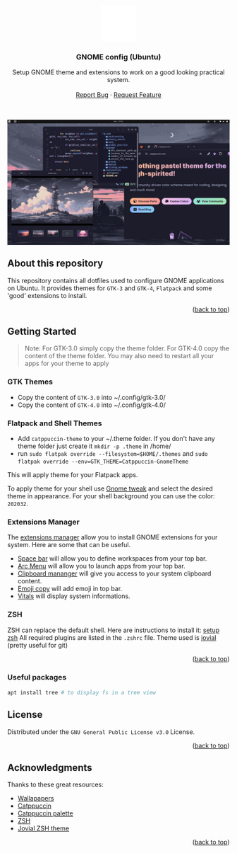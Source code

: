 <a name="readme-top">
</a> <br /> 
<div align="center"> 
    <a href="#"> 
        <img src="./assets/ubuntu.svg" alt="Logo" width="80" height="80"> 
    </a> 
    <h3 align="center">GNOME config (Ubuntu)</h3>
  <p align="center">
    Setup GNOME theme and extensions to work on a good looking practical system.
    <br />
    <br />
    <a href="https://github.com/pallandir/dotfiles/issues">Report Bug</a>
    ·
    <a href="https://github.com/pallandir/dotfiles/issues">Request Feature</a>
  </p>
</div>
<br/>
<br/>
<img align="center" src="./assets/preview.jpg" alt="preview">

## About this repository

This repository contains all dotfiles used to configure GNOME applications on Ubuntu. 
It provides themes for `GTK-3` and `GTK-4`, `Flatpack` and some 'good' extensions to install.

<p align="right">(<a href="#readme-top">back to top</a>)</p>

<!-- GETTING STARTED -->

## Getting Started

> Note: For GTK-3.0 simply copy the theme folder. For GTK-4.0 copy the content of the theme folder.
You may also need to restart all your apps for your theme to apply

### GTK Themes

- Copy the content of `GTK-3.0` into ~/.config/gtk-3.0/ 
- Copy the content of `GTK-4.0` into ~/.config/gtk-4.0/

### Flatpack and Shell Themes

- Add `catppuccin-theme` to your ~/.theme folder. If you don't have any theme folder just create it `mkdir -p .theme` in /home/
- run `sudo flatpak override --filesystem=$HOME/.themes` and `sudo flatpak override --env=GTK_THEME=Catppuccin-GnomeTheme`

This will apply theme for your Flatpack apps. 

To apply theme for your shell use [Gnome tweak](https://docs.rockylinux.org/desktop/gnome/gnome-tweaks/) and select the desired theme in appearance. For your shell background you can use the color: `202032`. 

### Extensions Manager

The [extensions manager](https://github.com/mjakeman/extension-manager) allow you to install GNOME extensions for your system. Here are some that can be useful.

- [Space bar](https://github.com/christopher-l/space-bar) will allow you to define workspaces from your top bar.
- [Arc Menu](https://github.com/fishears/Arc-Menu) will allow you to launch apps from your top bar.
- [Clipboard mananger](https://github.com/Tudmotu/gnome-shell-extension-clipboard-indicator) will give you access to your system clipboard content.
- [Emoji copy](https://github.com/FelipeFTN/Emoji-Copy) will add emoji in top bar.
- [Vitals](https://github.com/corecoding/Vitals) will display system informations. 

### ZSH

ZSH can replace the default shell. 
Here are instructions to install it: [setup zsh](https://github.com/ohmyzsh/ohmyzsh/wiki/Installing-ZSH)
All required plugins are listed in the `.zshrc` file. 
Theme used is [jovial](https://github.com/zthxxx/jovial) (pretty useful for git)

<p align="right">(<a href="#readme-top">back to top</a>)</p>

### Useful packages

```sh
apt install tree # to display fs in a tree view
```

## License

Distributed under the `GNU General Public License v3.0` License.  

<p align="right">(<a href="#readme-top">back to top</a>)</p>


## Acknowledgments

Thanks to these great resources:

- [Wallapapers](https://github.com/orangci/walls-catppuccin-mocha)
- [Catppuccin](https://github.com/catppuccin)
- [Catppuccin palette](https://catppuccin.com/palette/)
- [ZSH](https://github.com/ohmyzsh/ohmyzsh/wiki/Installing-ZSH)
- [Jovial ZSH theme](https://github.com/zthxxx/jovial)

<p align="right">(<a href="#readme-top">back to top</a>)</p>
